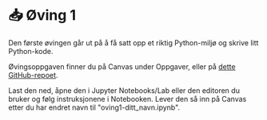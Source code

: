 # 📥 Øving 1

Den første øvingen går ut på å få satt opp et riktig Python-miljø og skrive litt Python-kode.

Øvingsoppgaven finner du på Canvas under Oppgaver, eller på [dette GitHub-repoet](https://github.com/GMGI221/gmgi221-oving).

Last den ned, åpne den i Jupyter Notebooks/Lab eller den editoren du bruker og følg instruksjonene i Notebooken. Lever den så inn på Canvas etter du har endret navn til "oving1-ditt_navn.ipynb".
